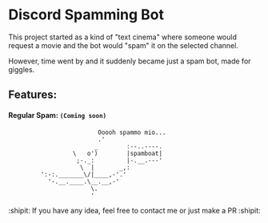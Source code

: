 # Discord Spamming Bot

This project started as a kind of "text cinema" where someone would request a movie and the bot would "spam" it on the selected channel.

However, time went by and it suddenly became just a spam bot, made for giggles.


## Features:

####  Regular Spam: `(Coming soon)`




                             Ooooh spammo mio...
                             .'
                            _        :--..----.
                      \   o')        |spamboat|
                       ;-._:         |-.__.---'
                        \  |       _,: 
             ':-:._______\/|____,-'.'            
               '-.__.____.\__.__,-'         
                           \.       
                           '      


  :shipit: If you have any idea, feel free to contact me or just make a PR :shipit:
  

